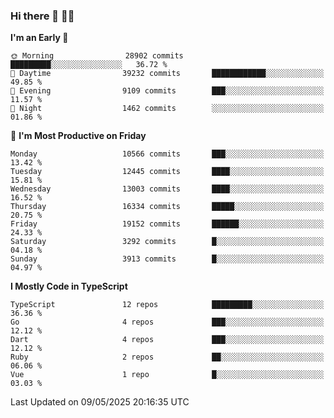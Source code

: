 ### Hi there 👋 🧑‍💻



<!--START_SECTION:waka-->
**I'm an Early 🐤** 

```text
🌞 Morning                28902 commits       █████████░░░░░░░░░░░░░░░░   36.72 % 
🌆 Daytime                39232 commits       ████████████░░░░░░░░░░░░░   49.85 % 
🌃 Evening                9109 commits        ███░░░░░░░░░░░░░░░░░░░░░░   11.57 % 
🌙 Night                  1462 commits        ░░░░░░░░░░░░░░░░░░░░░░░░░   01.86 % 
```
📅 **I'm Most Productive on Friday** 

```text
Monday                   10566 commits       ███░░░░░░░░░░░░░░░░░░░░░░   13.42 % 
Tuesday                  12445 commits       ████░░░░░░░░░░░░░░░░░░░░░   15.81 % 
Wednesday                13003 commits       ████░░░░░░░░░░░░░░░░░░░░░   16.52 % 
Thursday                 16334 commits       █████░░░░░░░░░░░░░░░░░░░░   20.75 % 
Friday                   19152 commits       ██████░░░░░░░░░░░░░░░░░░░   24.33 % 
Saturday                 3292 commits        █░░░░░░░░░░░░░░░░░░░░░░░░   04.18 % 
Sunday                   3913 commits        █░░░░░░░░░░░░░░░░░░░░░░░░   04.97 % 
```


**I Mostly Code in TypeScript** 

```text
TypeScript               12 repos            █████████░░░░░░░░░░░░░░░░   36.36 % 
Go                       4 repos             ███░░░░░░░░░░░░░░░░░░░░░░   12.12 % 
Dart                     4 repos             ███░░░░░░░░░░░░░░░░░░░░░░   12.12 % 
Ruby                     2 repos             ██░░░░░░░░░░░░░░░░░░░░░░░   06.06 % 
Vue                      1 repo              █░░░░░░░░░░░░░░░░░░░░░░░░   03.03 % 
```




 Last Updated on 09/05/2025 20:16:35 UTC
<!--END_SECTION:waka-->


